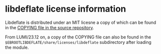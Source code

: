 # libdeflate license information

Libdeflate is distributed under an MIT licesne a copy of which can be found in the
[COPYING file in the source repository](https://github.com/ebiggers/libdeflate/blob/master/COPYING).

From LUMI/23.12 on, a copy of the COPYING file can also be found in the
`$EBROOTLIBDEFLATE/share/licenses/libdeflate` subdirectory after loading the module.
